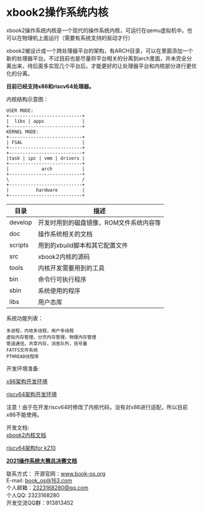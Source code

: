 # xbook2操作系统内核
xbook2操作系统内核是一个现代的操作系统内核，可运行在qemu虚拟机中。也可以在物理机上面运行（需要有系统支持的驱动才行）

xbook2被设计成一个跨处理器平台的架构，有ARCH目录，可以在里面添加一个新的处理器平台。不过目前也是尽量将平台相关的分离到arch里面，并未完全分离出来，待后面多实现几个平台后，才能更好的让处理器平台和内核部分进行更优化的分离。  

**目前已经支持x86和riscv64处理器。**

内核结构示意图：
```
USER MODE:
+---------------------------+
|  libs | apps              |   
+---------------------------+
KERNEL MODE: 
+---------------------------+  
| FSAL                      |
+---------------------------+
+---------------------------+  
|task | ipc | vmm | drivers |
+---------------------------+
|            arch           | 
+---------------------------+
\                           /
+---------------------------+
|          hardware         |
+---------------------------+
```

| 目录            | 描述                                      |
| ------------- | --------------------------------------- |
| develop       | 开发时用到的磁盘镜像，ROM文件系统内容等   |
| doc           | 操作系统相关的文档                               |
| scripts       | 用到的xbuild脚本和其它配置文件 |
| src           | xbook2内核的源码                  |
| tools         | 内核开发需要用到的工具                         |
| bin           | 命令行可执行程序  |
| sbin          | 系统使用的程序  |
| libs          | 用户态库  |

系统功能列表：
```
多进程，内核多线程，用户多线程
虚拟内存管理，分页内存管理，物理内存管理
管道通信，共享内存，消息队列，信号量
FATFS文件系统
PTHREAD线程库
```

开发环境准备:  

[x86架构开发环境](doc/arch/x86.md)

[riscv64架构开发环境](doc/arch/riscv64.md)  

注意！由于在开发riscv64时修改了内核代码，没有对x86进行适配，所以目前x86不能使用。

开发文档:  
[xbook2内核文档](https://www.book-os.org/doc/xbook2/programing-manual/base/base.html)  

[riscv64架构for k210](doc/arch/riscv64-k210.md)  

**[2021操作系统大赛总决赛文档](doc/oscomp2021.md)**  

联系方式：
开源官网：www.book-os.org  
E-mail: book_os@163.com  
个人邮箱：2323168280@qq.com  
个人QQ: 2323168280  
开发交流QQ群：913813452  